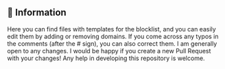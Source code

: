## 📝 Information

Here you can find files with templates for the blocklist, and you can easily edit them by adding or removing domains.
If you come across any typos in the comments (after the # sign), you can also correct them. I am generally open to any changes.
I would be happy if you create a new Pull Request with your changes! Any help in developing this repository is welcome.